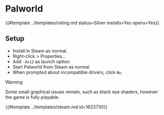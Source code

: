 # Palworld
<!-- script:Aliases [] -->

{{#template ../templates/rating.md status=Silver installs=Yes opens=Yes}}

## Setup

- Install in Steam as normal.
- Right-click > Properties...
- Add `-dx12` as launch option.
- Start Palworld from Steam as normal.
- When prompted about incompatible drivers, click `No`.

> [!WARNING]
> Some small graphical issues remain, such as black eye shaders, however the game is fully playable.

{{#template ../templates/steam.md id=1623730}}
